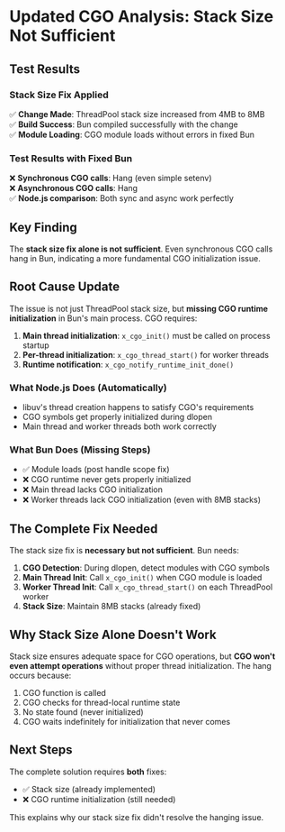 # Updated CGO Analysis: Stack Size Not Sufficient

## Test Results

### Stack Size Fix Applied
✅ **Change Made**: ThreadPool stack size increased from 4MB to 8MB  
✅ **Build Success**: Bun compiled successfully with the change  
✅ **Module Loading**: CGO module loads without errors in fixed Bun  

### Test Results with Fixed Bun
❌ **Synchronous CGO calls**: Hang (even simple setenv)  
❌ **Asynchronous CGO calls**: Hang  
✅ **Node.js comparison**: Both sync and async work perfectly  

## Key Finding

The **stack size fix alone is not sufficient**. Even synchronous CGO calls hang in Bun, indicating a more fundamental CGO initialization issue.

## Root Cause Update

The issue is not just ThreadPool stack size, but **missing CGO runtime initialization** in Bun's main process. CGO requires:

1. **Main thread initialization**: `x_cgo_init()` must be called on process startup
2. **Per-thread initialization**: `x_cgo_thread_start()` for worker threads  
3. **Runtime notification**: `x_cgo_notify_runtime_init_done()`

### What Node.js Does (Automatically)
- libuv's thread creation happens to satisfy CGO's requirements
- CGO symbols get properly initialized during dlopen
- Main thread and worker threads both work correctly

### What Bun Does (Missing Steps)
- ✅ Module loads (post handle scope fix)
- ❌ CGO runtime never gets properly initialized  
- ❌ Main thread lacks CGO initialization
- ❌ Worker threads lack CGO initialization (even with 8MB stacks)

## The Complete Fix Needed

The stack size fix is **necessary but not sufficient**. Bun needs:

1. **CGO Detection**: During dlopen, detect modules with CGO symbols
2. **Main Thread Init**: Call `x_cgo_init()` when CGO module is loaded
3. **Worker Thread Init**: Call `x_cgo_thread_start()` on each ThreadPool worker  
4. **Stack Size**: Maintain 8MB stacks (already fixed)

## Why Stack Size Alone Doesn't Work

Stack size ensures adequate space for CGO operations, but **CGO won't even attempt operations** without proper thread initialization. The hang occurs because:

1. CGO function is called
2. CGO checks for thread-local runtime state  
3. No state found (never initialized)
4. CGO waits indefinitely for initialization that never comes

## Next Steps

The complete solution requires **both** fixes:
- ✅ Stack size (already implemented)  
- ❌ CGO runtime initialization (still needed)

This explains why our stack size fix didn't resolve the hanging issue.